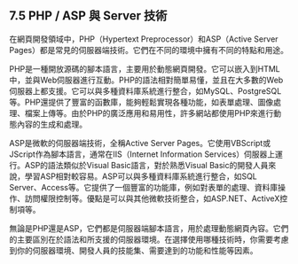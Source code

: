 ## 7.5 PHP / ASP 與 Server 技術

在網頁開發領域中，PHP（Hypertext Preprocessor）和ASP（Active Server Pages）都是常見的伺服器端技術。它們在不同的環境中擁有不同的特點和用途。

PHP是一種開放源碼的腳本語言，主要用於動態網頁開發。它可以嵌入到HTML中，並與Web伺服器進行互動。PHP的語法相對簡單易懂，並且在大多數的Web伺服器上都支援。它可以與多種資料庫系統進行整合，如MySQL、PostgreSQL等。PHP還提供了豐富的函數庫，能夠輕鬆實現各種功能，如表單處理、圖像處理、檔案上傳等。由於PHP的廣泛應用和易用性，許多網站都使用PHP來進行動態內容的生成和處理。

ASP是微軟的伺服器端技術，全稱Active Server Pages。它使用VBScript或JScript作為腳本語言，通常在IIS（Internet Information Services）伺服器上運行。ASP的語法類似於Visual Basic語言，對於熟悉Visual Basic的開發人員來說，學習ASP相對較容易。ASP可以與多種資料庫系統進行整合，如SQL Server、Access等。它提供了一個豐富的功能庫，例如對表單的處理、資料庫操作、訪問權限控制等。優點是可以與其他微軟技術整合，如ASP.NET、ActiveX控制項等。

無論是PHP還是ASP，它們都是伺服器端腳本語言，用於處理動態網頁內容。它們的主要區別在於語法和所支援的伺服器環境。在選擇使用哪種技術時，你需要考慮到你的伺服器環境、開發人員的技能集、需要達到的功能和性能等因素。
